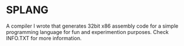 # SPLANG
A compiler I wrote that generates 32bit x86 assembly code for a simple programming language for fun and experimention purposes. Check INFO.TXT for more information.
